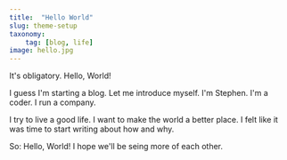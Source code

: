 ```yaml
---
title:  "Hello World"
slug: theme-setup
taxonomy:
    tag: [blog, life]
image: hello.jpg
---
```


It's obligatory.  Hello, World!

I guess I'm starting a blog.  Let me introduce myself.  I'm Stephen.  I'm a coder.  I run a company.

I try to live a good life.  I want to make the world a better place.  I felt like it was time to start writing about how and why.

So: Hello, World!  I hope we'll be seing more of each other.

